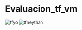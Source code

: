 # Evaluacion_tf_vm
![tfyo](https://github.com/vmolinam7/Evaluacion_tf_vm/assets/108313448/5adddab8-1b54-4416-8293-5eba83b49d0f)
![tfneythan](https://github.com/vmolinam7/Evaluacion_tf_vm/assets/108313448/fc7621b6-4d2b-4b42-b4a3-6e8e1446026e)
